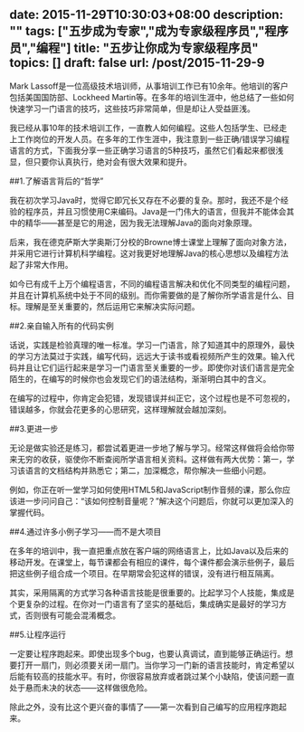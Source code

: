 
date: 2015-11-29T10:30:03+08:00
description: ""
tags: ["五步成为专家","成为专家级程序员","程序员","编程"]
title: "五步让你成为专家级程序员"
topics: []
draft: false
url: /post/2015-11-29-9
---


Mark Lassoff是一位高级技术培训师，从事培训工作已有10余年。他培训的客户包括美国国防部、Lockheed Martin等。在多年的培训生涯中，他总结了一些如何快速学习一门语言的技巧，这些技巧非常简单，但是却让人受益匪浅。

我已经从事10年的技术培训工作，一直教人如何编程。这些人包括学生、已经走上工作岗位的开发人员。在多年的工作生涯中，我注意到一些正确/错误学习编程语言的方式，下面我分享一些正确学习语言的5种技巧，虽然它们看起来都很浅显，但只要你认真执行，绝对会有很大效果和提升。

##1.了解语言背后的“哲学”

我在初次学习Java时，觉得它即冗长又存在不必要的复杂。那时，我还不是个经验的程序员，并且习惯使用C来编码。Java是一门伟大的语言，但我并不能体会其中的精华——甚至是它的用途，因为我无法理解Java的面向对象原理。

后来，我在德克萨斯大学奥斯汀分校的Browne博士课堂上理解了面向对象方法，并采用它进行计算机科学编程。这对我更好地理解Java的核心思想以及编程方法起了非常大作用。

如今已有成千上万个编程语言，不同的编程语言解决和优化不同类型的编程问题，并且在计算机系统中处于不同的级别。而你需要做的是了解你所学语言是什么、目标。理解是至关重要的，然后运用它来解决实际问题。

##2.亲自输入所有的代码实例

话说，实践是检验真理的唯一标准。学习一门语言，除了知道其中的原理外，最快的学习方法莫过于实践，编写代码，远远大于读书或看视频所产生的效果。输入代码并且让它们运行起来是学习一门语言至关重要的一步。即使你对该们语言是完全陌生的，在编写的时候你也会发现它们的语法结构，渐渐明白其中的含义。

在编写的过程中，你肯定会犯错，发现错误并纠正它，这个过程也是不可忽视的，错误越多，你就会花更多的心思研究，这样理解就会越加深刻。

##3.更进一步

无论是做实验还是练习，都尝试着更进一步地了解与学习。经常这样做将会给你带来无穷的收获，驱使你不断查阅所学语言相关资料。这样做有两大优势：第一，学习该语言的文档结构并熟悉它；第二，加深概念，帮你解决一些细小问题。

例如，你正在听一堂学习如何使用HTML5和JavaScript制作音频的课，那么你应该进一步问问自己：“该如何控制音量呢？”解决这个问题后，你就可以更加深入的掌握代码。

##4.通过许多小例子学习——而不是大项目

在多年的培训中，我一直把重点放在客户端的网络语言上，比如Java以及后来的移动开发。在课堂上，每节课都会有相应的课件，每个课件都会演示些例子，最后把这些例子组合成一个项目。在早期常会犯这样的错误，没有进行相互隔离。

其实，采用隔离的方式学习各种语言技能是很重要的。比起学习个人技能，集成是个更复杂的过程。在你对一门语言有了坚实的基础后，集成确实是最好的学习方式，否则很有可能会混淆概念。

##5.让程序运行

一定要让程序跑起来。即使出现多个bug，也要认真调试，直到能够正确运行。想要打开一扇门，则必须要关闭一扇门。当你学习一门新的语言技能时，肯定希望以后能有较高的技能水平。有时，你很容易放弃或者跳过某个小缺陷，使该问题一直处于悬而未决的状态——这样做很危险。

除此之外，没有比这个更兴奋的事情了——第一次看到自己编写的应用程序跑起来。







